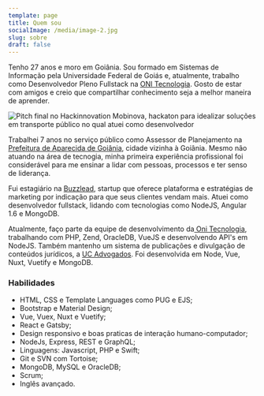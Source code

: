 ```yaml
---
template: page
title: Quem sou
socialImage: /media/image-2.jpg
slug: sobre
draft: false
---
```

Tenho 27 anos e moro em Goiânia. Sou formado em Sistemas de Informação pela Universidade Federal de Goiás e, atualmente, trabalho como Desenvolvedor Pleno Fullstack na [ONI Tecnologia](https://onitecnologia.com.br/). Gosto de estar com amigos e creio que compartilhar conhecimento seja a melhor maneira de aprender.

![Pitch final no Hackinnovation Mobinova, hackaton para idealizar soluções em transporte público no qual atuei como desenvolvedor](/media/hackaton.jpg "Anuar Daher - Desenvolvedor de Software")

Trabalhei 7 anos no serviço público como Assessor de Planejamento na [Prefeitura de Aparecida de Goiânia](https://www.aparecida.go.gov.br/), cidade vizinha à Goiânia. Mesmo não atuando na área de tecnogia, minha primeira experiência profissional foi considerável para me ensinar a lidar com pessoas, processos e ter senso de liderança. 

Fui estagiário na [Buzzlead](https://buzzlead.com.br/), startup que oferece plataforma e estratégias de marketing por indicação para que seus clientes vendam mais. Atuei como desenvolvedor fullstack, lidando com tecnologias como NodeJS, Angular 1.6 e MongoDB.

Atualmente, faço parte da equipe de desenvolvimento da[ Oni Tecnologia](https://onitecnologia.com.br/), trabalhando com PHP, Zend, OracleDB, VueJS e desenvolvendo API's em NodeJS. Também mantenho um sistema de publicações e divulgação de conteúdos jurídicos, a [UC Advogados](https://ucadvogados.com.br). Foi desenvolvida em Node, Vue, Nuxt, Vuetify e MongoDB.

### Habilidades

* HTML, CSS e Template Languages como PUG e EJS;
* Bootstrap e Material Design;
* Vue, Vuex, Nuxt e Vuetify;
* React e Gatsby;
* Design responsivo e boas praticas de interação humano-computador;
* NodeJs, Express, REST e GraphQL;
* Linguagens: Javascript, PHP e Swift;
* Git e SVN com Tortoise;
* MongoDB, MySQL e OracleDB;
* Scrum;
* Inglês avançado.